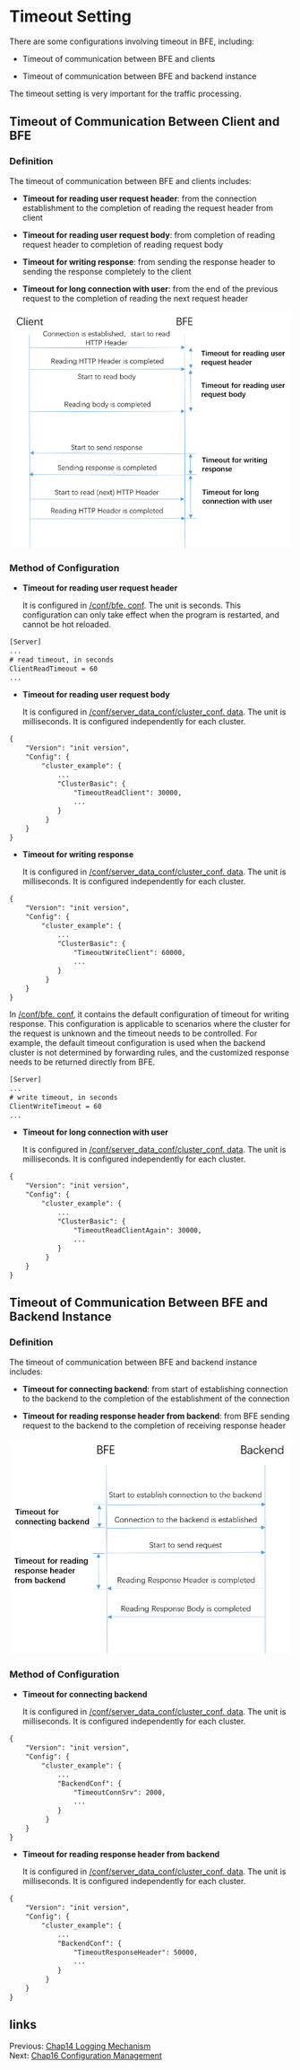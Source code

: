 # Timeout Setting

There are some configurations involving timeout in BFE, including:

+ Timeout of communication between BFE and clients

+ Timeout of communication between BFE and backend instance

The timeout setting is very important for the traffic processing.

## Timeout of Communication Between Client and BFE

### Definition

The timeout of communication between BFE and clients includes:

+ **Timeout for reading user request header**: from the connection establishment to the completion of reading the request header from client

+ **Timeout for reading user request body**: from completion of reading request header to completion of reading request body

+ **Timeout for writing response**: from sending the response header to sending the response completely to the client

+ **Timeout for long connection with user**: from the end of the previous request to the completion of reading the next request header

![timeout between BFE and client](./timeout_BFE_client.png)

### Method of Configuration

+ **Timeout for reading user request header**

  It is configured in [/conf/bfe. conf](https://github.com/bfenetworks/bfe/tree/master/conf). The unit is seconds. This configuration can only take effect when the program is restarted, and cannot be hot reloaded.

```
[Server]
...
# read timeout, in seconds
ClientReadTimeout = 60
...
```

+ **Timeout for reading user request body**

  It is configured in [/conf/server_data_conf/cluster_conf. data](https://github.com/bfenetworks/bfe/blob/master/conf/server_data_conf/cluster_conf.data). The unit is milliseconds. It is configured independently for each cluster.

```
{
    "Version": "init version",
    "Config": {
   		"cluster_example": {
    		...
    	    "ClusterBasic": {
                "TimeoutReadClient": 30000,
                ...
            }
    	 }
    }
}
```

+ **Timeout for writing response**

  It is configured in [/conf/server_data_conf/cluster_conf. data](https://github.com/bfenetworks/bfe/blob/master/conf/server_data_conf/cluster_conf.data). The unit is milliseconds. It is configured independently for each cluster.

```
{
    "Version": "init version",
    "Config": {
   		"cluster_example": {
    		...
    	    "ClusterBasic": {
                "TimeoutWriteClient": 60000,
                ...
            }
    	 }
    }
}
```

In [/conf/bfe. conf](https://github.com/bfenetworks/bfe/tree/master/conf), it contains the default configuration of timeout for writing response. This configuration is applicable to scenarios where the cluster for the request is unknown and the timeout needs to be controlled. For example, the default timeout configuration is used when the backend cluster is not determined by forwarding rules, and the customized response needs to be returned directly from BFE.

```
[Server]
...
# write timeout, in seconds
ClientWriteTimeout = 60
...
```



+ **Timeout for long connection with user**

  It is configured in [/conf/server_data_conf/cluster_conf. data](https://github.com/bfenetworks/bfe/blob/master/conf/server_data_conf/cluster_conf.data). The unit is milliseconds. It is configured independently for each cluster.

```
{
    "Version": "init version",
    "Config": {
   		"cluster_example": {
    		...
    	    "ClusterBasic": {
                "TimeoutReadClientAgain": 30000,
                ...
            }
    	 }
    }
}
```

## Timeout of Communication Between BFE and Backend Instance

### Definition

The timeout of communication between BFE and backend instance includes:

+ **Timeout for connecting backend**: from start of establishing connection to the backend to the completion of the establishment of the connection

+ **Timeout for reading response header from backend**: from BFE sending request to the backend to the completion of receiving response header



![timeout between BFE and backend](./timeout_BFE_backend.png)

### Method of Configuration

+ **Timeout for connecting backend**

  It is configured in [/conf/server_data_conf/cluster_conf. data](https://github.com/bfenetworks/bfe/blob/master/conf/server_data_conf/cluster_conf.data). The unit is milliseconds. It is configured independently for each cluster.

```
{
    "Version": "init version",
    "Config": {
   		"cluster_example": {
    		...
    	    "BackendConf": {
                "TimeoutConnSrv": 2000,
                ...
            }
    	 }
    }
}
```

+ **Timeout for reading response header from backend**

  It is configured in [/conf/server_data_conf/cluster_conf. data](https://github.com/bfenetworks/bfe/blob/master/conf/server_data_conf/cluster_conf.data). The unit is milliseconds. It is configured independently for each cluster.

```
{
    "Version": "init version",
    "Config": {
   		"cluster_example": {
    		...
    	    "BackendConf": {
                "TimeoutResponseHeader": 50000,
                ...
            }
    	 }
    }
}
```




## links
Previous: [Chap14 Logging Mechanism](../../../en_us/design/log/log.md)  
Next: [Chap16 Configuration Management](../../../en_us/design/configuration/configuration.md)